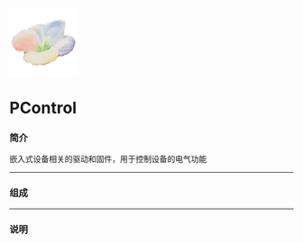 ﻿[![sites](docs/litelife.png)](http://www.litelife.cc)

# PControl

### 简介

嵌入式设备相关的驱动和固件，用于控制设备的电气功能

---

### 组成



---

### 说明


